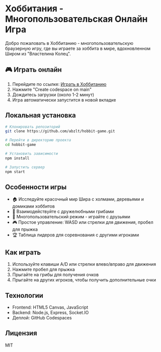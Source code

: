 # Хоббитания - Многопользовательская Онлайн Игра

Добро пожаловать в Хоббитанию - многопользовательскую браузерную игру, где вы играете за хоббита в мире, вдохновленном Широм из "Властелина Колец".

## 🎮 Играть онлайн

1. Перейдите по ссылке: [Играть в Хоббитанию](https://github.com/abzlt/hobbit-game/codespaces)
2. Нажмите "Create codespace on main"
3. Дождитесь загрузки (около 1-2 минут)
4. Игра автоматически запустится в новой вкладке

## Локальная установка

```bash
# Клонировать репозиторий
git clone https://github.com/abzlt/hobbit-game.git

# Перейти в директорию проекта
cd hobbit-game

# Установить зависимости
npm install

# Запустить сервер
npm start
```

## Особенности игры

- 🏠 Исследуйте красочный мир Шира с холмами, деревьями и домиками хоббитов
- 🍄 Взаимодействуйте с дружелюбными грибами
- 👥 Многопользовательский режим - играйте с друзьями
- 🎮 Простое управление: WASD или стрелки для движения, пробел для прыжка
- 🏆 Таблица лидеров для соревнования с другими игроками

## Как играть

1. Используйте клавиши A/D или стрелки влево/вправо для движения
2. Нажмите пробел для прыжка
3. Прыгайте на грибы для получения очков
4. Прыгайте на других игроков, чтобы получить дополнительные очки

## Технологии

- Frontend: HTML5 Canvas, JavaScript
- Backend: Node.js, Express, Socket.IO
- Деплой: GitHub Codespaces

## Лицензия

MIT 